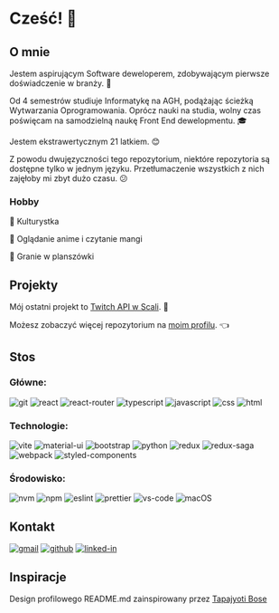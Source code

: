 # Cześć! 👋

## O mnie

Jestem aspirującym Software deweloperem, zdobywającym pierwsze doświadczenie w branży. 🦿

Od 4 semestrów studiuje Informatykę na AGH, podążając ścieżką Wytwarzania Oprogramowania.
Oprócz nauki na studia, wolny czas poświęcam na samodzielną naukę Front End dewelopmentu. 🎓

Jestem ekstrawertycznym 21 latkiem. 😊

Z powodu dwujęzyczności tego repozytorium, niektóre repozytoria są dostępne tylko w jednym języku. Przetłumaczenie wszystkich z nich zajęłoby mi zbyt dużo czasu. 😕

### Hobby

💪 Kulturystka

🍜 Oglądanie anime i czytanie mangi

🐲 Granie w planszówki

## Projekty

Mój ostatni projekt to [Twitch API w Scali](https://github.com/karmatys8/ScalaSparkTwitch). 👾

Możesz zobaczyć więcej repozytorium na [moim profilu](https://github.com/karmatys8?tab=repositories). 👈

## Stos

### Główne:

![git](https://img.shields.io/badge/Git-323330?style=for-the-badge&logo=git&logoColor=F05032)
![react](https://img.shields.io/badge/React-20232A?style=for-the-badge&logo=react&logoColor=61DAFB)
![react-router](https://img.shields.io/badge/React_Router-CA4245?style=for-the-badge&logo=react-router&logoColor=white)
![typescript](https://img.shields.io/badge/TypeScript-3178C6?style=for-the-badge&logo=typescript&logoColor=white)
![javascript](https://img.shields.io/badge/JavaScript-323330?style=for-the-badge&logo=javascript&logoColor=F7DF1E)
![css](https://img.shields.io/badge/CSS3-1572B6?style=for-the-badge&logo=css3&logoColor=white)
![html](https://img.shields.io/badge/HTML5-E34F26?style=for-the-badge&logo=html5&logoColor=white)

### Technologie:

![vite](https://img.shields.io/badge/Vite-936cfd?style=for-the-badge&logo=vite&logoColor=ffba14)
![material-ui](https://img.shields.io/badge/Material_UI-0081CB?style=for-the-badge&logo=mui&logoColor=white)
![bootstrap](https://img.shields.io/badge/Bootstrap-563D7C?style=for-the-badge&logo=bootstrap&logoColor=white)
![python](https://img.shields.io/badge/Python-3776AB?style=for-the-badge&logo=python&logoColor=white)
![redux](https://img.shields.io/badge/Redux-593D88?style=for-the-badge&logo=redux&logoColor=white)
![redux-saga](https://img.shields.io/badge/Redux_Saga-9999FF?style=for-the-badge&logo=redux-saga&logoColor=white)
![webpack](https://img.shields.io/badge/Webpack-8DD6F9?style=for-the-badge&logo=webpack&logoColor=white)
![styled-components](https://img.shields.io/badge/Styled_Components-DB7093?style=for-the-badge&logo=styled-components&logoColor=white)

### Środowisko:

![nvm](https://img.shields.io/badge/NVM-44CC11?style=for-the-badge&logo=nvm&logoColor=white)
![npm](https://img.shields.io/badge/Npm-cb3837?style=for-the-badge&logo=npm&logoColor=ffffff)
![eslint](https://img.shields.io/badge/ESLint-4B32C3?style=for-the-badge&logo=eslint&logoColor=white)
![prettier](https://img.shields.io/badge/Prettier-F7B93E?style=for-the-badge&logo=prettier&logoColor=white)
![vs-code](https://img.shields.io/badge/VS_Code-007ACC?style=for-the-badge&logo=Visual-Studio-Code&logoColor=white)
![macOS](https://img.shields.io/badge/macOS-999999?style=for-the-badge&logo=apple&logoColor=white)

## Kontakt

[![gmail](https://img.shields.io/badge/Gmail-D14836?style=for-the-badge&logo=Gmail&logoColor=white)](mailto:karmatys888@gmail.com)
[![github](https://img.shields.io/badge/GitHub-000000?style=for-the-badge&logo=GitHub&logoColor=white)](https://github.com/karmatys8)
[![linked-in](https://img.shields.io/badge/Linked_In-0077B5?style=for-the-badge&logo=LinkedIn&logoColor=white)](https://www.linkedin.com/in/karmatys)

## Inspiracje

Design profilowego README.md zainspirowany przez [Tapajyoti Bose](https://github.com/ruppysuppy)
